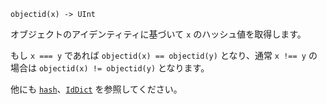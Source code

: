 ```
objectid(x) -> UInt
```

オブジェクトのアイデンティティに基づいて `x` のハッシュ値を取得します。

もし `x === y` であれば `objectid(x) == objectid(y)` となり、通常 `x !== y` の場合は `objectid(x) != objectid(y)` となります。

他にも [`hash`](@ref)、[`IdDict`](@ref) を参照してください。
